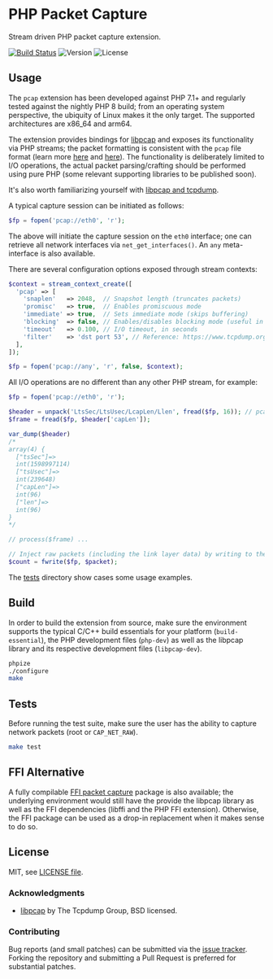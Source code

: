 # PHP Packet Capture

Stream driven PHP packet capture extension.

[![Build Status](https://travis-ci.com/rtckit/php-pcap-ext.svg?branch=master)](https://travis-ci.com/rtckit/php-pcap-ext) ![Version](https://img.shields.io/badge/version-v0.6.4-green) ![License](https://img.shields.io/badge/license-MIT-blue)

## Usage

The `pcap` extension has been developed against PHP 7.1+ and regularly tested against the nightly PHP 8 build; from an operating system perspective, the ubiquity of Linux makes it the only target. The supported architectures are x86_64 and arm64.

The extension provides bindings for [libpcap](https://github.com/the-tcpdump-group/libpcap) and exposes its functionality via PHP streams; the packet formatting is consistent with the `pcap` file format (learn more [here](https://wiki.wireshark.org/Development/LibpcapFileFormat) and [here](https://formats.kaitai.io/pcap/index.html)). The functionality is deliberately limited to I/O operations, the actual packet parsing/crafting should be performed using pure PHP (some relevant supporting libraries to be published soon).

It's also worth familiarizing yourself with [libpcap and tcpdump](https://www.tcpdump.org/index.html).

A typical capture session can be initiated as follows:

```php
$fp = fopen('pcap://eth0', 'r');
```

The above will initiate the capture session on the `eth0` interface; one can retrieve all network interfaces via `net_get_interfaces()`. An `any` meta-interface is also available.

There are several configuration options exposed through stream contexts:

```php
$context = stream_context_create([
  'pcap' => [
    'snaplen'   => 2048,  // Snapshot length (truncates packets)
    'promisc'   => true,  // Enables promiscuous mode
    'immediate' => true,  // Sets immediate mode (skips buffering)
    'blocking'  => false, // Enables/disables blocking mode (useful in stream_select loops)
    'timeout'   => 0.100, // I/O timeout, in seconds
    'filter'    => 'dst port 53', // Reference: https://www.tcpdump.org/manpages/pcap-filter.7.html
  ],
]);

$fp = fopen('pcap://any', 'r', false, $context);
```

All I/O operations are no different than any other PHP stream, for example:

```php
$fp = fopen('pcap://eth0', 'r');

$header = unpack('LtsSec/LtsUsec/LcapLen/Llen', fread($fp, 16)); // pcap packet header, using local machine endianness
$frame = fread($fp, $header['capLen']);

var_dump($header)
/*
array(4) {
  ["tsSec"]=>
  int(1598997114)
  ["tsUsec"]=>
  int(239648)
  ["capLen"]=>
  int(96)
  ["len"]=>
  int(96)
}
*/

// process($frame) ...

// Inject raw packets (including the link layer data) by writing to the stream
$count = fwrite($fp, $packet);
```

The [tests](https://github.com/rtckit/php-pcap-ext/tree/master/tests) directory show cases some usage examples.

## Build

In order to build the extension from source, make sure the environment supports the typical C/C++ build essentials for your platform (`build-essential`), the PHP development files (`php-dev`) as well as the libpcap library and its respective development files (`libpcap-dev`).

```sh
phpize
./configure
make
```

## Tests

Before running the test suite, make sure the user has the ability to capture network packets (root or `CAP_NET_RAW`).

```sh
make test
```

## FFI Alternative

A fully compilable [FFI packet capture](https://github.com/rtckit/php-pcap-ffi) package is also available; the underlying environment would still have the provide the libpcap library as well as the FFI dependencies (libffi and the PHP FFI extension). Otherwise, the FFI package can be used as a drop-in replacement when it makes sense to do so.

## License

MIT, see [LICENSE file](LICENSE).

### Acknowledgments

* [libpcap](https://github.com/the-tcpdump-group/libpcap) by The Tcpdump Group, BSD licensed.

### Contributing

Bug reports (and small patches) can be submitted via the [issue tracker](https://github.com/rtckit/php-pcap-ext/issues). Forking the repository and submitting a Pull Request is preferred for substantial patches.
